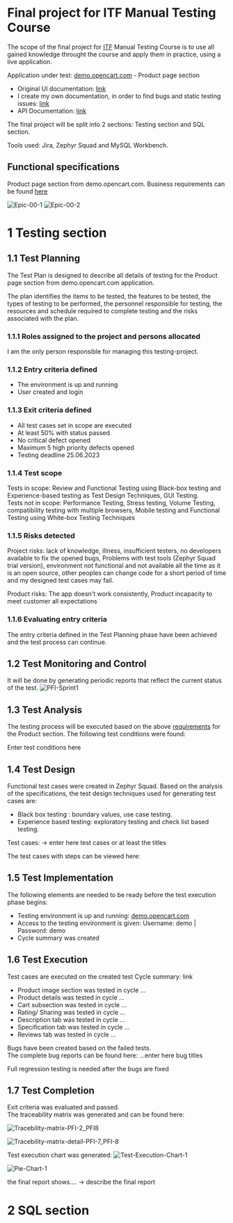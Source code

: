 # Final project for ITF Manual Testing Course #

The scope of the final project for [ITF](https://www.itfactory.ro/) Manual Testing Course is to use all gained knowledge throught the course and apply them in practice, using a live application.

Application under test: [demo.opencart.com](https://demo.opencart.com/index.php?route=product/product&language=en-gb&product_id=43) - Product page section

* Original UI documentation: [link](http://docs.opencart.com/en-gb/store-front/) 
* I create my own documentation, in order to find bugs and static testing issues: [link](https://github.com/raul-matiu/FinalProject_ITF_ManualTesting/blob/main/Business-requirements_Product-page-section_full.pdf)
* API Documentation: [link](https://docs.opencart.com/en-gb/system/users/api/)

The final project will be split into 2 sections: Testing section and SQL section.

Tools used: Jira, Zephyr Squad and MySQL Workbench.

## Functional specifications ##
Product page section from demo.opencart.com. Business requirements can be found [here](https://github.com/raul-matiu/FinalProject_ITF_ManualTesting/blob/main/Business-requirements_Product-page-section_full.pdf) 

![Epic-00-1](https://github.com/raul-matiu/FinalProject_ITF_ManualTesting/assets/112497081/c7b11019-f750-46be-85e4-fb237134719e)
![Epic-00-2](https://github.com/raul-matiu/FinalProject_ITF_ManualTesting/assets/112497081/2bd037d6-df32-4577-884d-d15cf92cc6e3)

# 1 Testing section #

## 1.1 Test Planning ##
The Test Plan is designed to describe all details of testing for the Product page section from demo.opencart.com application.

The plan identifies the items to be tested, the features to be tested, the types of testing to be performed, the personnel responsible for testing, the resources and schedule required to complete testing and the risks associated with the plan.

### 1.1.1 Roles assigned to the project and persons allocated ###
I am the only person responsible for managing this testing-project. 
### 1.1.2 Entry criteria defined ###
* The environment is up and running
* User created and login
### 1.1.3 Exit criteria defined ###
* All test cases set in scope are executed
* At least 50% with status passed
* No critical defect opened
* Maximum 5 high priority defects opened
* Testing deadline 25.06.2023
### 1.1.4 Test scope ###
Tests in scope: Review and Functional Testing using Black-box testing and Experience-based testing as Test Design Techniques, GUI Testing.\
Tests not in scope: Performance Testing, Stress testing, Volume Testing, compatibility testing with multiple browsers, Mobile testing and Functional Testing using White-box Testing Techniques
### 1.1.5 Risks detected ###
Project risks: lack of knowledge, illness, insufficient testers, no developers available to fix the opened bugs, Problems with test tools (Zephyr Squad trial version), environment not functional and not available all the time as it is an open source, other peoples can change code for a short period of time and my designed test cases may fail.

Product risks: The app doesn't work consistently, Product incapacity
to meet customer all expectations
### 1.1.6 Evaluating entry criteria ###
The entry criteria defined in the Test Planning phase have been achieved and the test process can continue.

## 1.2 Test Monitoring and Control ##
It will be done by generating periodic reports that reflect the current status of the test.
![PFI-Sprint1](https://github.com/raul-matiu/FinalProject_ITF_ManualTesting/assets/112497081/aa15c7af-ea45-4358-81ff-842a945e1653)

## 1.3 Test Analysis ##
The testing process will be executed based on the above [requirements](https://github.com/raul-matiu/FinalProject_ITF_ManualTesting/blob/main/Business-requirements_Product-page-section_full.pdf) for the Product section. The following test conditions were found:

Enter test conditions here

## 1.4 Test Design ##
Functional test cases were created in Zephyr Squad. Based on the analysis of the specifications, the test design techniques used for generating test cases are:

* Black box testing : boundary values, use case testing.
* Experience based testing: exploratory testing and check list based testing.

Test cases: -> enter here test cases or at least the titles

The test cases with steps can be viewed here: 

## 1.5 Test Implementation ##
The following elements are needed to be ready before the test execution phase begins:

* Testing environment is up and running: [demo.opencart.com](https://demo.opencart.com/index.php?route=product/product&language=en-gb&product_id=43) 
* Access to the testing environment is given: Username: demo | Password: demo
* Cycle summary was created

## 1.6 Test Execution ##
Test cases are executed on the created test Cycle summary: link

* Product image section was tested in cycle ...
* Product details was tested in cycle ...
* Cart subsection was tested in cycle ...
* Rating/ Sharing was tested in cycle ...
* Description tab was tested in cycle ...
* Specification tab was tested in cycle ...
* Reviews tab was tested in cycle ...

Bugs have been created based on the failed tests.\
The complete bug reports can be found here: ...enter here bug titles

Full regression testing is needed after the bugs are fixed

## 1.7 Test Completion ##
Exit criteria was evaluated and passed.\
The traceability matrix was generated and can be found here:

![Tracebility-matrix-PFI-2_PFI8](https://github.com/raul-matiu/FinalProject_ITF_ManualTesting/assets/112497081/cae8e664-f25b-498a-b9d9-49f53c227573)

![Tracebility-matrix-detail-PFI-7_PFI-8](https://github.com/raul-matiu/FinalProject_ITF_ManualTesting/assets/112497081/18dbbada-5ee4-4f36-8961-93fd572940fb)

Test execution chart was generated:
![Test-Execution-Chart-1](https://github.com/raul-matiu/FinalProject_ITF_ManualTesting/assets/112497081/11c40f78-7a8f-4c8d-8fbf-3cc2a47136bd)

![Pie-Chart-1](https://github.com/raul-matiu/FinalProject_ITF_ManualTesting/assets/112497081/22fcc018-5606-4739-8d5b-862edd568bcf)

the final report shows.... -> describe the final report


# 2 SQL section ##